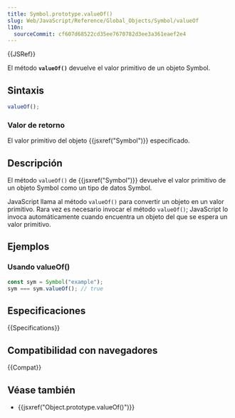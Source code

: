```yaml
---
title: Symbol.prototype.valueOf()
slug: Web/JavaScript/Reference/Global_Objects/Symbol/valueOf
l10n:
  sourceCommit: cf607d68522cd35ee7670782d3ee3a361eaef2e4
---
```


{{JSRef}}

El método **`valueOf()`** devuelve el valor primitivo de un objeto Symbol.

## Sintaxis

```js
valueOf();
```

### Valor de retorno

El valor primitivo del objeto {{jsxref("Symbol")}} especificado.

## Descripción

El método `valueOf()` de {{jsxref("Symbol")}} devuelve el valor primitivo de un objeto Symbol como un tipo de datos Symbol.

JavaScript llama al método `valueOf()` para convertir un objeto en un valor primitivo. Rara vez es necesario invocar el método `valueOf()`; JavaScript lo invoca automáticamente cuando encuentra un objeto del que se espera un valor primitivo.

## Ejemplos

### Usando valueOf()

```js
const sym = Symbol("example");
sym === sym.valueOf(); // true
```

## Especificaciones

{{Specifications}}

## Compatibilidad con navegadores

{{Compat}}

## Véase también

- {{jsxref("Object.prototype.valueOf()")}}
